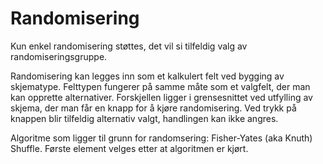 # Randomisering

Kun enkel randomisering støttes, det vil si tilfeldig valg av randomiseringsgruppe.

Randomisering kan legges inn som et kalkulert felt ved bygging av skjematype. Felttypen fungerer på samme måte som et valgfelt, der man kan opprette alternativer. Forskjellen ligger i grensesnittet ved utfylling av skjema, der man får en knapp for å kjøre randomisering. Ved trykk på knappen blir tilfeldig alternativ valgt, handlingen kan ikke angres. 

Algoritme som ligger til grunn for randomsering: Fisher-Yates (aka Knuth) Shuffle.
Første element velges etter at algoritmen er kjørt.
